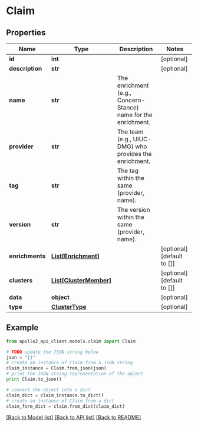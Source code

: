 # Claim


## Properties
Name | Type | Description | Notes
------------ | ------------- | ------------- | -------------
**id** | **int** |  | [optional] 
**description** | **str** |  | [optional] 
**name** | **str** | The enrichment (e.g., Concern-Stance) name for the enrichment. | 
**provider** | **str** | The team (e.g., UIUC-DMG) who provides the enrichment. | 
**tag** | **str** | The tag within the same (provider, name). | 
**version** | **str** | The version within the same (provider, name). | 
**enrichments** | [**List[Enrichment]**](Enrichment.md) |  | [optional] [default to []]
**clusters** | [**List[ClusterMember]**](ClusterMember.md) |  | [optional] [default to []]
**data** | **object** |  | [optional] 
**type** | [**ClusterType**](ClusterType.md) |  | [optional] 

## Example

```python
from apollo2_api_client.models.claim import Claim

# TODO update the JSON string below
json = "{}"
# create an instance of Claim from a JSON string
claim_instance = Claim.from_json(json)
# print the JSON string representation of the object
print Claim.to_json()

# convert the object into a dict
claim_dict = claim_instance.to_dict()
# create an instance of Claim from a dict
claim_form_dict = claim.from_dict(claim_dict)
```
[[Back to Model list]](../README.md#documentation-for-models) [[Back to API list]](../README.md#documentation-for-api-endpoints) [[Back to README]](../README.md)


